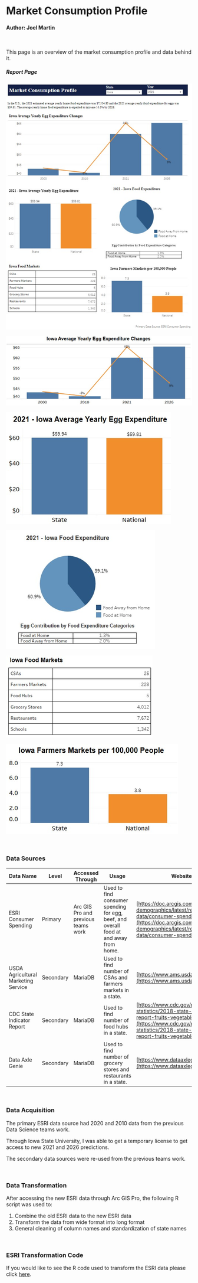 # Market Consumption Profile

#### Author: Joel Martin

<br>

This page is an overview of the market consumption profile and data behind it.

##### Report Page

![Market Consumption Page](Images/Market_Consumption_Page.jpg)

![Average Yearly Egg Expenditure Changes](Images/Average_Yearly_Egg_Expenditure_Changes.jpg)

![2021 Iowa Average Yearly Egg Expenditure](Images/2021_Iowa_Average_Yearly_Egg_Expenditure.jpg)

![2021 Iowa Food Expenditure](Images/2021_Iowa_Food_Expenditure.jpg)

![Iowa Food Markets](Images/Iowa_Food_Markets.jpg)

![Iowa Farmers Markets per 100,000 People](Images/Iowa_Farmers_Markets.jpg)

<br>

### Data Sources

| Data Name                           | Level     | Accessed Through                    | Usage                                                                                 | Website                                                                                                                                                                                              |
|-------------------------------------|-----------|-------------------------------------|---------------------------------------------------------------------------------------|------------------------------------------------------------------------------------------------------------------------------------------------------------------------------------------------------|
| ESRI Consumer Spending              | Primary   | Arc GIS Pro and previous teams work | Used to find consumer spending for egg, beef, and overall food at and away from home. | [https://doc.arcgis.com/en/esri-demographics/latest/regional-data/consumer-spending.htm](https://doc.arcgis.com/en/esri-demographics/latest/regional-data/consumer-spending.htm)                     |
| USDA Agricultural Marketing Service | Secondary | MariaDB                             | Used to find number of CSAs and farmers markets in a state.                           | [https://www.ams.usda.gov/](https://www.ams.usda.gov/)                                                                                                                                               |
| CDC State Indicator Report          | Secondary | MariaDB                             | Used to find number of food hubs in a state.                                          | [https://www.cdc.gov/nutrition/data-statistics/2018-state-indicator-report-fruits-vegetables.html](https://www.cdc.gov/nutrition/data-statistics/2018-state-indicator-report-fruits-vegetables.html) |
| Data Axle Genie                     | Secondary | MariaDB                             | Used to find number of grocery stores and restaurants in a state.                     | [https://www.dataaxlegenie.com/](https://www.dataaxlegenie.com/)                                                                                                                                     |

<br>

### Data Acquisition

The primary ESRI data source had 2020 and 2010 data from the previous Data Science teams work.

Through Iowa State University, I was able to get a temporary license to get access to new 2021 and 2026 predictions.

The secondary data sources were re-used from the previous teams work.

<br>

### Data Transformation

After accessing the new ESRI data through Arc GIS Pro, the following R script was used to: 

1. Combine the old ESRI data to the new ESRI data
2. Transform the data from wide format into long format
3. General cleaning of column names and standardization of state names

<br>

### ESRI Transformation Code

If you would like to see the R code used to transform the ESRI data please click [here](https://github.com/DSPG-2022/AgMRC-Commodities/blob/main/Joel_Martin/esri_data_cleaning_and_transformation_to_wide_and_long.R).